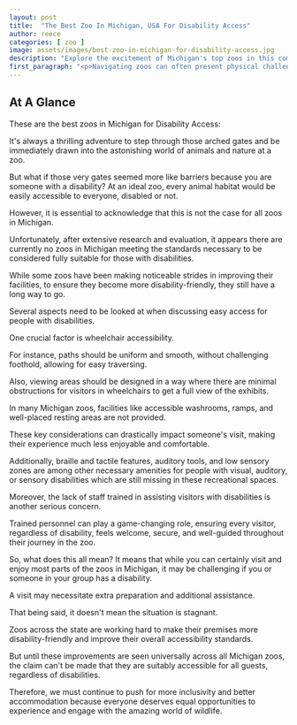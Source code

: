 ```yaml
---
layout: post
title:  "The Best Zoo In Michigan, USA For Disability Access"
author: reece
categories: [ zoo ]
image: assets/images/best-zoo-in-michigan-for-disability-access.jpg
description: "Explore the excitement of Michigan's top zoos in this comprehensive guide. Discover fascinating wildlife, unique exhibits, interactive experiences, and conservation efforts that make these zoos the best in Michigan. Perfect for undefined."
first_paragraph: "<p>Navigating zoos can often present physical challenges, particularly for individuals with disabilities.</p><p>However, many zoos across America are now making waves in improving their facilities to ensure they are inclusive and accessible to all.</p><p>The state of Michigan is no exception, as it has a range of zoos that prioritize disability access.</p><p>In this article, we will explore the top zoos in Michigan that have gone above and beyond to ensure accessibility and inclusivity.</p><p>Whether you or someone in your family has mobility impairments, sensory processing issues, or other special needs, these zoos are committed to offering an enriching and exciting experience for everyone!</p>"
---
```


## At A Glance

These are the best zoos in Michigan for Disability Access:

It's always a thrilling adventure to step through those arched gates and be immediately drawn into the astonishing world of animals and nature at a zoo. 

But what if those very gates seemed more like barriers because you are someone with a disability? At an ideal zoo, every animal habitat would be easily accessible to everyone, disabled or not. 

However, it is essential to acknowledge that this is not the case for all zoos in Michigan.

Unfortunately, after extensive research and evaluation, it appears there are currently no zoos in Michigan meeting the standards necessary to be considered fully suitable for those with disabilities. 

While some zoos have been making noticeable strides in improving their facilities, to ensure they become more disability-friendly, they still have a long way to go.

Several aspects need to be looked at when discussing easy access for people with disabilities. 

One crucial factor is wheelchair accessibility. 

For instance, paths should be uniform and smooth, without challenging foothold, allowing for easy traversing. 

Also, viewing areas should be designed in a way where there are minimal obstructions for visitors in wheelchairs to get a full view of the exhibits.

In many Michigan zoos, facilities like accessible washrooms, ramps, and well-placed resting areas are not provided. 

These key considerations can drastically impact someone's visit, making their experience much less enjoyable and comfortable. 

Additionally, braille and tactile features, auditory tools, and low sensory zones are among other necessary amenities for people with visual, auditory, or sensory disabilities which are still missing in these recreational spaces.

Moreover, the lack of staff trained in assisting visitors with disabilities is another serious concern. 

Trained personnel can play a game-changing role, ensuring every visitor, regardless of disability, feels welcome, secure, and well-guided throughout their journey in the zoo. 



So, what does this all mean? It means that while you can certainly visit and enjoy most parts of the zoos in Michigan, it may be challenging if you or someone in your group has a disability. 

A visit may necessitate extra preparation and additional assistance. 



That being said, it doesn't mean the situation is stagnant. 

Zoos across the state are working hard to make their premises more disability-friendly and improve their overall accessibility standards. 

But until these improvements are seen universally across all Michigan zoos, the claim can't be made that they are suitably accessible for all guests, regardless of disabilities. 

Therefore, we must continue to push for more inclusivity and better accommodation because everyone deserves equal opportunities to experience and engage with the amazing world of wildlife.
